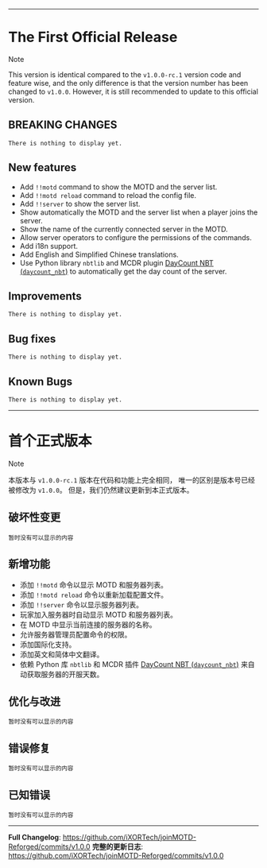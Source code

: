 <!--
Template for changes, <mandatory> [optional]
- <New feature/Improvements/Bug fix> - [(Pull Request Number) \[@GitHubUsername\]]
-->

------

# The First Official Release

> [!NOTE]
> This version is identical compared to the `v1.0.0-rc.1` version code and feature wise,
> and the only difference is that the version number has been changed to `v1.0.0`.
> However, it is still recommended to update to this official version.

## BREAKING CHANGES

`There is nothing to display yet.`

## New features

- Add `!!motd` command to show the MOTD and the server list.
- Add `!!motd reload` command to reload the config file.
- Add `!!server` to show the server list.
- Show automatically the MOTD and the server list when a player joins the server.
- Show the name of the currently connected server in the MOTD.
- Allow server operators to configure the permissions of the commands.
- Add i18n support.
- Add English and Simplified Chinese translations.
- Use Python library `nbtlib` and MCDR plugin [DayCount NBT (`daycount_nbt`)](https://github.com/alex3236/daycount-NBT) to automatically get the day count of the server.

## Improvements

`There is nothing to display yet.`

## Bug fixes

`There is nothing to display yet.`

## Known Bugs

`There is nothing to display yet.`

------

# 首个正式版本

> [!NOTE]
> 本版本与 `v1.0.0-rc.1` 版本在代码和功能上完全相同，
> 唯一的区别是版本号已经被修改为 `v1.0.0`。
> 但是，我们仍然建议更新到本正式版本。

## 破坏性变更

`暂时没有可以显示的内容`

## 新增功能

- 添加 `!!motd` 命令以显示 MOTD 和服务器列表。
- 添加 `!!motd reload` 命令以重新加载配置文件。
- 添加 `!!server` 命令以显示服务器列表。
- 玩家加入服务器时自动显示 MOTD 和服务器列表。
- 在 MOTD 中显示当前连接的服务器的名称。
- 允许服务器管理员配置命令的权限。
- 添加国际化支持。
- 添加英文和简体中文翻译。
- 依赖 Python 库 `nbtlib` 和 MCDR 插件 [DayCount NBT (`daycount_nbt`)](https://github.com/alex3236/daycount-NBT) 来自动获取服务器的开服天数。

## 优化与改进

`暂时没有可以显示的内容`

## 错误修复

`暂时没有可以显示的内容`

## 已知错误

`暂时没有可以显示的内容`

------

**Full Changelog**: https://github.com/iXORTech/joinMOTD-Reforged/commits/v1.0.0
**完整的更新日志**: https://github.com/iXORTech/joinMOTD-Reforged/commits/v1.0.0
